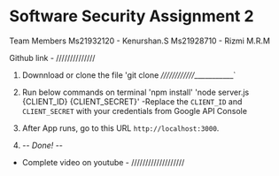# Software Security Assignment 2

Team Members
Ms21932120 - Kenurshan.S
Ms21928710 - Rizmi M.R.M 

Github link - //////////////
1. Downnload or clone the file
	'git clone _////////////____________`
2. Run below commands on terminal
	'npm install'
	'node server.js {CLIENT_ID} {CLIENT_SECRET}'
 -Replace the `CLIENT_ID` and `CLIENT_SECRET` with your credentials from Google API Console

3. After App runs, go to this URL `http://localhost:3000`.
4. -_- Done! -_-

* Complete video on youtube - ///////////////////
